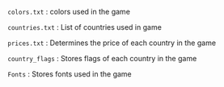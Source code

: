 `colors.txt` : colors used in the game

`countries.txt` : List of countries used in game

`prices.txt` : Determines the price of each country in the game

`country_flags` : Stores flags of each country in the game

`Fonts` : Stores fonts used in the game
